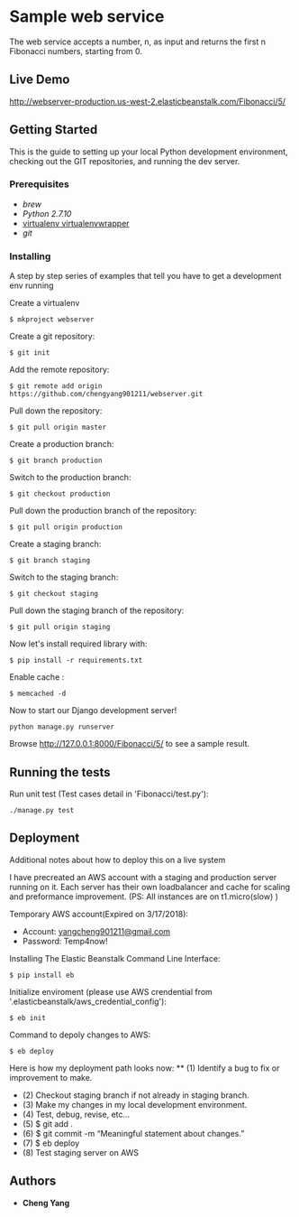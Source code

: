 # Sample web service

The web service accepts a number, n, as input and returns the first n Fibonacci numbers, starting from 0. 

## Live Demo
  http://webserver-production.us-west-2.elasticbeanstalk.com/Fibonacci/5/

## Getting Started

This is the guide to setting up your local Python development environment, checking out the GIT repositories, and running the dev server. 

### Prerequisites

* *brew*
* *Python 2.7.10*
* [virtualenv virtualenvwrapper](https://virtualenvwrapper.readthedocs.io/en/latest/install.html)
* *git*

### Installing

A step by step series of examples that tell you have to get a development env running

Create a virtualenv
```
$ mkproject webserver
```
Create a git repository: 
```
$ git init
```
Add the remote repository:
```
$ git remote add origin https://github.com/chengyang901211/webserver.git
```
Pull down the repository:
```
$ git pull origin master
```
Create a production branch: 
```
$ git branch production
```
Switch to the production branch: 
```
$ git checkout production
```
Pull down the production branch of the repository: 
```
$ git pull origin production
```
Create a staging branch: 
```
$ git branch staging
```
Switch to the staging branch: 
```
$ git checkout staging
```
Pull down the staging branch of the repository: 
```
$ git pull origin staging
```
Now let's install required library with: 
```
$ pip install -r requirements.txt
```
Enable cache :
```
$ memcached -d
```
Now to start our Django development server!
```
python manage.py runserver
``` 
Browse http://127.0.0.1:8000/Fibonacci/5/   to see a sample result.

## Running the tests

Run unit test (Test cases detail in 'Fibonacci/test.py'):

```
./manage.py test
```

## Deployment

Additional notes about how to deploy this on a live system

I have precreated an AWS account with a staging and production server running on it. Each server has their own loadbalancer and cache for scaling and preformance improvement. (PS: All instances are on t1.micro(slow) )

Temporary AWS account(Expired on 3/17/2018):
*  Account: yangcheng901211@gmail.com
*  Password: Temp4now!

Installing The Elastic Beanstalk Command Line Interface:
```
$ pip install eb
```
Initialize enviroment  (please use AWS crendential from '.elasticbeanstalk/aws_credential_config'):
```
$ eb init
```
Command to depoly changes to AWS:
```
$ eb deploy
```
Here is how my deployment path looks now:
**   (1) Identify a bug to fix or improvement to make.
*   (2) Checkout staging branch if not already in staging branch.
*   (3) Make my changes in my local development environment.
*   (4) Test, debug, revise, etc… 
*   (5) $ git add .
*   (6) $ git commit -m “Meaningful statement about changes.”
*   (7) $ eb deploy
*   (8) Test staging server on AWS


## Authors

* **Cheng Yang**
